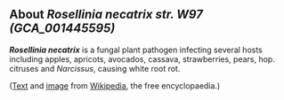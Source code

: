 About *Rosellinia necatrix str. W97 (GCA\_001445595)* 
-----------------------------------------------------



***Rosellinia necatrix*** is a fungal plant pathogen infecting several
hosts including apples, apricots, avocados, cassava, strawberries,
pears, hop. citruses and *Narcissus*, causing white root rot.

([Text](http://en.wikipedia.org/wiki/Rosellinia_necatrix) and
[image](https://commons.wikimedia.org/wiki/File:Nsr-slika-346.png) from
[Wikipedia](http://en.wikipedia.org/), the free encyclopaedia.)
